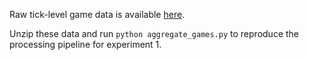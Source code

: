 Raw tick-level game data is available [here](https://emergent-sensing.s3.us-east-2.amazonaws.com/exp1_raw_games.zip). 

Unzip these data and run `python aggregate_games.py` to reproduce the processing pipeline for experiment 1.
